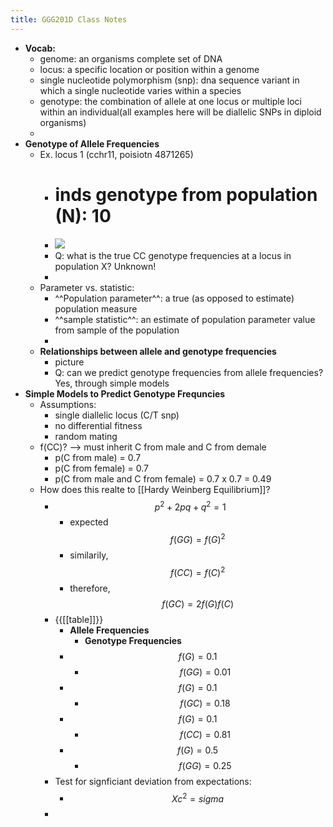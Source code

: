 ```yaml
---
title: GGG201D Class Notes
---
```


- **Vocab:**
	- genome: an organisms complete set of DNA
	- locus: a specific location or position within a genome
	- single nucleotide polymorphism (snp): dna sequence variant in which a single nucleotide varies within a species
	- genotype: the combination of allele at one locus or multiple loci within an individual(all examples here will be diallelic SNPs in diploid organisms)
	-
- **Genotype of Allele Frequencies**
	- Ex. locus 1 (cchr11, poisiotn 4871265)
		- # inds genotype from population (N): 10
		- ![](https://firebasestorage.googleapis.com/v0/b/firescript-577a2.appspot.com/o/imgs%2Fapp%2FQualifying_Exam%2Fhhk7LciWPM.jpeg?alt=media&token=a1bfd627-2055-482e-925b-10bf9bd62bc5)
		- Q: what is the true CC genotype frequencies at a locus in population X? Unknown!
		-
	- Parameter vs. statistic:
		- ^^Population parameter^^: a true (as opposed to estimate) population measure
		- ^^sample statistic^^: an estimate of population parameter value from sample of the population
		-
	- **Relationships between allele and genotype frequencies**
		- picture
		- Q: can we predict genotype frequencies from allele frequencies? Yes, through simple models
- **Simple Models to Predict Genotype Frequncies**
	- Assumptions:
		- single diallelic locus (C/T snp)
		- no differential fitness
		- random mating
	- f(CC)?   --> must inherit C from male and C from demale
		- p(C from male) = 0.7
		- p(C from female) = 0.7
		- p(C from male and C from female) = 0.7 x 0.7 = 0.49
	- How does this realte to [[Hardy Weinberg Equilibrium]]?
		- $$p^2 + 2pq + q^2 = 1$$
			- expected $$f(GG) = f(G)^2$$
			- similarily, $$f(CC) = f(C)^2$$
			- therefore, $$f(GC) = 2f(G)f(C)$$
		- {{[[table]]}}
			- **Allele Frequencies**
				- **Genotype Frequencies**
			- $$f(G) = 0.1$$
				- $$f(GG) = 0.01$$
			- $$f(G) = 0.1$$
				- $$f(GC) = 0.18$$
			- $$f(G) = 0.1$$
				- $$f(CC) = 0.81$$
			- $$f(G) = 0.5$$
				- $$f(GG) = 0.25$$
		- Test for signficiant deviation from expectations:
			- $$Xc^2 = sigma$$
		-